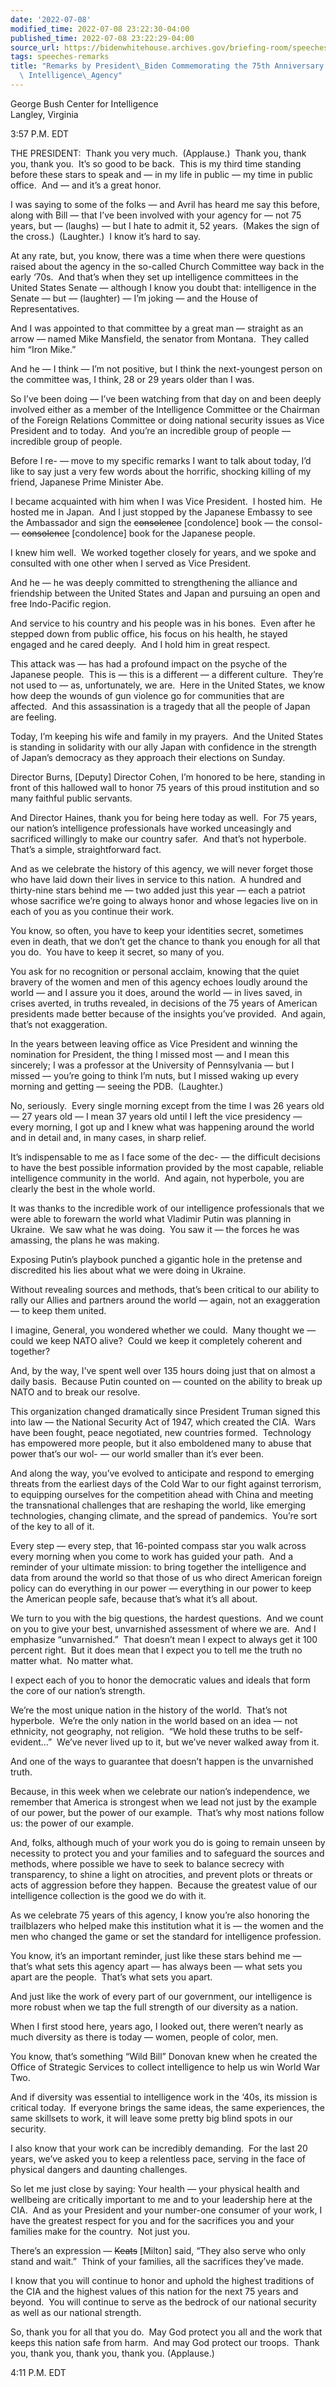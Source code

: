```yaml
---
date: '2022-07-08'
modified_time: 2022-07-08 23:22:30-04:00
published_time: 2022-07-08 23:22:29-04:00
source_url: https://bidenwhitehouse.archives.gov/briefing-room/speeches-remarks/2022/07/08/remarks-by-president-biden-commemorating-the-75th-anniversary-of-the-central-intelligence-agency/
tags: speeches-remarks
title: "Remarks by President\_Biden Commemorating the 75th Anniversary of the Central\
  \ Intelligence\_Agency"
---
```

 
George Bush Center for Intelligence  
Langley, Virginia

3:57 P.M. EDT  
  
THE PRESIDENT:  Thank you very much.  (Applause.)  Thank you, thank you,
thank you.  It’s so good to be back.  This is my third time standing
before these stars to speak and — in my life in public — my time in
public office.  And — and it’s a great honor.  
  
I was saying to some of the folks — and Avril has heard me say this
before, along with Bill — that I’ve been involved with your agency for —
not 75 years, but — (laughs) — but I hate to admit it, 52 years.  (Makes
the sign of the cross.)  (Laughter.)  I know it’s hard to say.  
  
At any rate, but, you know, there was a time when there were questions
raised about the agency in the so-called Church Committee way back in
the early ‘70s.  And that’s when they set up intelligence committees in
the United States Senate — although I know you doubt that: intelligence
in the Senate — but — (laughter) — I’m joking — and the House of
Representatives.  
  
And I was appointed to that committee by a great man — straight as an
arrow — named Mike Mansfield, the senator from Montana.  They called him
“Iron Mike.”  
  
And he — I think — I’m not positive, but I think the next-youngest
person on the committee was, I think, 28 or 29 years older than I was.  
  
So I’ve been doing — I’ve been watching from that day on and been deeply
involved either as a member of the Intelligence Committee or the
Chairman of the Foreign Relations Committee or doing national security
issues as Vice President and to today.  And you’re an incredible group
of people — incredible group of people.  
  
Before I re- — move to my specific remarks I want to talk about today,
I’d like to say just a very few words about the horrific, shocking
killing of my friend, Japanese Prime Minister Abe.   
  
I became acquainted with him when I was Vice President.  I hosted him. 
He hosted me in Japan.  And I just stopped by the Japanese Embassy to
see the Ambassador and sign the <s>consolence</s> \[condolence\] book —
the consol- — <s>consolence</s> \[condolence\] book for the Japanese
people.   
  
I knew him well.  We worked together closely for years, and we spoke and
consulted with one other when I served as Vice President.   
  
And he — he was deeply committed to strengthening the alliance and
friendship between the United States and Japan and pursuing an open and
free Indo-Pacific region.   
  
And service to his country and his people was in his bones.  Even after
he stepped down from public office, his focus on his health, he stayed
engaged and he cared deeply.  And I hold him in great respect.   
  
This attack was — has had a profound impact on the psyche of the
Japanese people.  This is — this is a different — a different culture. 
They’re not used to — as, unfortunately, we are.  Here in the United
States, we know how deep the wounds of gun violence go for communities
that are affected.  And this assassination is a tragedy that all the
people of Japan are feeling.   
  
Today, I’m keeping his wife and family in my prayers.  And the United
States is standing in solidarity with our ally Japan with confidence in
the strength of Japan’s democracy as they approach their elections on
Sunday.   
  
Director Burns, \[Deputy\] Director Cohen, I’m honored to be here,
standing in front of this hallowed wall to honor 75 years of this proud
institution and so many faithful public servants.   
  
And Director Haines, thank you for being here today as well.  For 75
years, our nation’s intelligence professionals have worked unceasingly
and sacrificed willingly to make our country safer.  And that’s not
hyperbole.  That’s a simple, straightforward fact.  
  
And as we celebrate the history of this agency, we will never forget
those who have laid down their lives in service to this nation.  A
hundred and thirty-nine stars behind me — two added just this year —
each a patriot whose sacrifice we’re going to always honor and whose
legacies live on in each of you as you continue their work.   
  
You know, so often, you have to keep your identities secret, sometimes
even in death, that we don’t get the chance to thank you enough for all
that you do.  You have to keep it secret, so many of you.   
  
You ask for no recognition or personal acclaim, knowing that the quiet
bravery of the women and men of this agency echoes loudly around the
world — and I assure you it does, around the world — in lives saved, in
crises averted, in truths revealed, in decisions of the 75 years of
American presidents made better because of the insights you’ve
provided.  And again, that’s not exaggeration.  
  
In the years between leaving office as Vice President and winning the
nomination for President, the thing I missed most — and I mean this
sincerely; I was a professor at the University of Pennsylvania — but I
missed — you’re going to think I’m nuts, but I missed waking up every
morning and getting — seeing the PDB.  (Laughter.)   
  
No, seriously.  Every single morning except from the time I was 26 years
old — 27 years old — I mean 37 years old until I left the vice
presidency — every morning, I got up and I knew what was happening
around the world and in detail and, in many cases, in sharp relief.   
  
It’s indispensable to me as I face some of the dec- — the difficult
decisions to have the best possible information provided by the most
capable, reliable intelligence community in the world.  And again, not
hyperbole, you are clearly the best in the whole world.   
  
It was thanks to the incredible work of our intelligence professionals
that we were able to forewarn the world what Vladimir Putin was planning
in Ukraine.  We saw what he was doing.  You saw it — the forces he was
amassing, the plans he was making.   
  
Exposing Putin’s playbook punched a gigantic hole in the pretense and
discredited his lies about what we were doing in Ukraine.  
  
Without revealing sources and methods, that’s been critical to our
ability to rally our Allies and partners around the world — again, not
an exaggeration — to keep them united.  
  
I imagine, General, you wondered whether we could.  Many thought we —
could we keep NATO alive?  Could we keep it completely coherent and
together?  
  
And, by the way, I’ve spent well over 135 hours doing just that on
almost a daily basis.  Because Putin counted on — counted on the ability
to break up NATO and to break our resolve.    
  
This organization changed dramatically since President Truman signed
this into law — the National Security Act of 1947, which created the
CIA.  Wars have been fought, peace negotiated, new countries formed. 
Technology has empowered more people, but it also emboldened many to
abuse that power that’s our wol- — our world smaller than it’s ever
been.  
  
And along the way, you’ve evolved to anticipate and respond to emerging
threats from the earliest days of the Cold War to our fight against
terrorism, to equipping ourselves for the competition ahead with China
and meeting the transnational challenges that are reshaping the world,
like emerging technologies, changing climate, and the spread of
pandemics.  You’re sort of the key to all of it.  
  
Every step — every step, that 16-pointed compass star you walk across
every morning when you come to work has guided your path.  And a
reminder of your ultimate mission: to bring together the intelligence
and data from around the world so that those of us who direct American
foreign policy can do everything in our power — everything in our power
to keep the American people safe, because that’s what it’s all
about.     
  
We turn to you with the big questions, the hardest questions.  And we
count on you to give your best, unvarnished assessment of where we are. 
And I emphasize “unvarnished.”  That doesn’t mean I expect to always get
it 100 percent right.  But it does mean that I expect you to tell me the
truth no matter what.  No matter what.   
  
I expect each of you to honor the democratic values and ideals that form
the core of our nation’s strength.   
  
We’re the most unique nation in the history of the world.  That’s not
hyperbole.  We’re the only nation in the world based on an idea — not
ethnicity, not geography, not religion.  “We hold these truths to be
self-evident…”  We’ve never lived up to it, but we’ve never walked away
from it.  
  
And one of the ways to guarantee that doesn’t happen is the unvarnished
truth.   
  
Because, in this week when we celebrate our nation’s independence, we
remember that America is strongest when we lead not just by the example
of our power, but the power of our example.  That’s why most nations
follow us: the power of our example.   
  
And, folks, although much of your work you do is going to remain unseen
by necessity to protect you and your families and to safeguard the
sources and methods, where possible we have to seek to balance secrecy
with transparency, to shine a light on atrocities, and prevent plots or
threats or acts of aggression before they happen.  Because the greatest
value of our intelligence collection is the good we do with it.  
  
As we celebrate 75 years of this agency, I know you’re also honoring the
trailblazers who helped make this institution what it is — the women and
the men who changed the game or set the standard for intelligence
profession.   
  
You know, it’s an important reminder, just like these stars behind me —
that’s what sets this agency apart — has always been — what sets you
apart are the people.  That’s what sets you apart.  
  
And just like the work of every part of our government, our intelligence
is more robust when we tap the full strength of our diversity as a
nation.   
  
When I first stood here, years ago, I looked out, there weren’t nearly
as much diversity as there is today — women, people of color, men.   
  
You know, that’s something “Wild Bill” Donovan knew when he created the
Office of Strategic Services to collect intelligence to help us win
World War Two.   
  
And if diversity was essential to intelligence work in the ‘40s, its
mission is critical today.  If everyone brings the same ideas, the same
experiences, the same skillsets to work, it will leave some pretty big
blind spots in our security.  
  
I also know that your work can be incredibly demanding.  For the last 20
years, we’ve asked you to keep a relentless pace, serving in the face of
physical dangers and daunting challenges.     
  
So let me just close by saying: Your health — your physical health and
wellbeing are critically important to me and to your leadership here at
the CIA.  And as your President and your number-one consumer of your
work, I have the greatest respect for you and for the sacrifices you and
your families make for the country.  Not just you.   
  
There’s an expression — <s>Keats</s> \[Milton\] said, “They also serve
who only stand and wait.”  Think of your families, all the sacrifices
they’ve made.   
  
I know that you will continue to honor and uphold the highest traditions
of the CIA and the highest values of this nation for the next 75 years
and beyond.  You will continue to serve as the bedrock of our national
security as well as our national strength.   
  
So, thank you for all that you do.  May God protect you all and the work
that keeps this nation safe from harm.  And may God protect our troops. 
Thank you, thank you, thank you, thank you. (Applause.)  
  
4:11 P.M. EDT

